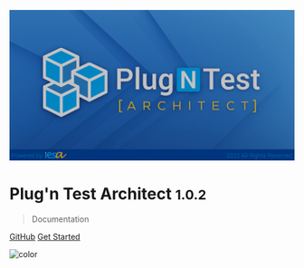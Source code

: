 
![logo](./Images/PNT_splashScreen.jpg ':size=600')

# Plug'n Test Architect <small>1.0.2</small>

> Documentation

[GitHub](https://github.com/HaroldPX/PntArchitect)
[Get Started](getting-started.md)

![color](#BCE5F5)

